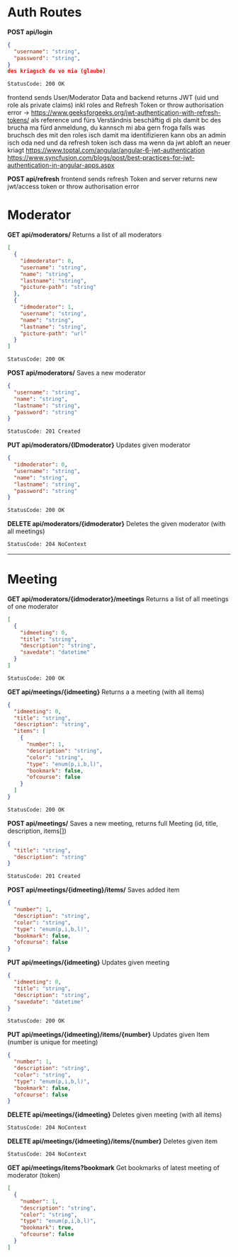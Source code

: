 <!-- Headings -->

# Auth Routes

**POST api/login**

```json
{
  "username": "string",
  "password": "string",
}
des kriagsch du vo mia (glaube)
```

```diff
StatusCode: 200 OK
```

frontend sends User/Moderator Data and backend returns JWT (uid und role als private claims) inkl roles and Refresh Token or throw authorisation error
-> https://www.geeksforgeeks.org/jwt-authentication-with-refresh-tokens/ als reference und fürs Verständnis
beschäftig di pls damit bc des brucha ma fürd anmeldung, du kannsch mi aba gern froga falls was bruchsch
des mit den roles isch damit ma identifizieren kann obs an admin isch oda ned und da refresh token isch dass ma wenn da jwt abloft an neuer kriagt
https://www.toptal.com/angular/angular-6-jwt-authentication
https://www.syncfusion.com/blogs/post/best-practices-for-jwt-authentication-in-angular-apps.aspx

**POST api/refresh** frontend sends refresh Token and server returns new jwt/access token or throw authorisation error

# Moderator

**GET api/moderators/** Returns a list of all moderators

```json
[
  {
    "idmoderator": 0,
    "username": "string",
    "name": "string",
    "lastname": "string",
    "picture-path": "string"
  },
  {
    "idmoderator": 1,
    "username": "string",
    "name": "string",
    "lastname": "string",
    "picture-path": "url"
  }
]
```

```diff
StatusCode: 200 OK
```

**POST api/moderators/** Saves a new moderator

```json
{
  "username": "string",
  "name": "string",
  "lastname": "string",
  "password": "string"
}
```

```diff
StatusCode: 201 Created
```

**PUT api/moderators/{IDmoderator}** Updates given moderator

```json
{
  "idmoderator": 0,
  "username": "string",
  "name": "string",
  "lastname": "string",
  "password": "string"
}
```

```diff
StatusCode: 200 OK
```

**DELETE api/moderators/{idmoderator}** Deletes the given moderator (with all meetings)

```diff
StatusCode: 204 NoContext
```

---

# Meeting

**GET api/moderators/{idmoderator}/meetings** Returns a list of all meetings of one moderator

```json
[
  {
    "idmeeting": 0,
    "title": "string",
    "description": "string",
    "savedate": "datetime"
  }
]
```

```diff
StatusCode: 200 OK
```

**GET api/meetings/{idmeeting}** Returns a a meeting (with all items)

```json
{
  "idmeeting": 0,
  "title": "string",
  "description": "string",
  "items": [
    {
      "number": 1,
      "description": "string",
      "color": "string",
      "type": "enum(p,i,b,l)",
      "bookmark": false,
      "ofcourse": false
    }
  ]
}
```

```diff
StatusCode: 200 OK
```

**POST api/meetings/** Saves a new meeting, returns full Meeting (id, title, description, items[])

```json
{
  "title": "string",
  "description": "string"
}
```

```diff
StatusCode: 201 Created
```

**POST api/meetings/{idmeeting}/items/** Saves added item

```json
{
  "number": 1,
  "description": "string",
  "color": "string",
  "type": "enum(p,i,b,l)",
  "bookmark": false,
  "ofcourse": false
}
```

**PUT api/meetings/{idmeeting}** Updates given meeting

```json
{
  "idmeeting": 0,
  "title": "string",
  "description": "string",
  "savedate": "datetime"
}
```

```diff
StatusCode: 200 OK
```

**PUT api/meetings/{idmeeting}/items/{number}** Updates given Item (number is unique for meeting)

```json
{
  "number": 1,
  "description": "string",
  "color": "string",
  "type": "enum(p,i,b,l)",
  "bookmark": false,
  "ofcourse": false
}
```

**DELETE api/meetings/{idmeeting}** Deletes given meeting (with all items)

```diff
StatusCode: 204 NoContext
```

**DELETE api/meetings/{idmeeting}/items/{number}** Deletes given item

```diff
StatusCode: 204 NoContext
```

**GET api/meetings/items?bookmark** Get bookmarks of latest meeting of moderator (token)

```json
[
  {
    "number": 1,
    "description": "string",
    "color": "string",
    "type": "enum(p,i,b,l)",
    "bookmark": true,
    "ofcourse": false
  }
]
```
